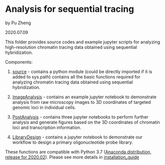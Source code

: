 # Analysis for sequential tracing

by Pu Zheng

2020.07.09

This folder provides source codes and example jupyter scripts for analyzing high-resolution chromatin tracing data obtained using sequential hybridization.

Components:

1. [source](https://github.com/ZhuangLab/Chromatin_Analysis_2020_cell/tree/master/sequential_tracing/source) - contains a python module (could be directly imported if it is added to sys.path) contains all the basic functions required for analyzing chromatin tracing data obtained using sequential hybridization.

2. [ImageAnalysis](https://github.com/ZhuangLab/Chromatin_Analysis_2020_cell/tree/master/sequential_tracing/ImageAnalysis) - contains an example jupyter notebook to demonstrate analysis from raw microscopy images to 3D coordinates of targeted genomic loci in individual cells.

3. [PostAnalysis](https://github.com/ZhuangLab/Chromatin_Analysis_2020_cell/tree/master/sequential_tracing/PostAnalysis) - contains three jupyter notebooks to perform further analysis and generate figures based on the 3D coordinates of chromatin loci and transcription information.

4. [LibraryDesign](https://github.com/ZhuangLab/Chromatin_Analysis_2020_cell/tree/master/sequential_tracing/LibraryDesign) - contains a jupyter notebook to demonstrate our workflow to design a primary oligonucleotide probe library. 

These functions are compatible with Python 3.7 ([Anaconda distribution, release for 2020.02](https://repo.anaconda.com/archive/Anaconda3-2020.02-Windows-x86_64.exe)). Please see more details in [installation_guide](https://github.com/ZhuangLab/Chromatin_Analysis_2020_cell/blob/master/sequential_tracing/installation_guide.md)

